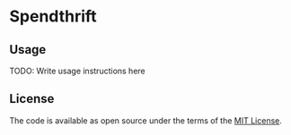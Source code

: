 # Spendthrift


## Usage

TODO: Write usage instructions here

## License

The code  is available as open source under the terms of the [MIT License](https://opensource.org/licenses/MIT).

